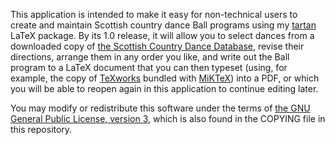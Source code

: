 This application is intended to make it easy for non-technical users to create
and maintain Scottish country dance Ball programs using my
[tartan](https://github.com/kingjon3377/tartan) LaTeX package. By its 1.0
release, it will allow you to select dances from a downloaded copy of [the
Scottish Country Dance Database](http://my.strathspey.org/dd/index/), revise
their directions, arrange them in any order you like, and write out the Ball
program to a LaTeX document that you can then typeset (using, for example, the
copy of [TeXworks](https://en.wikipedia.org/wiki/TeXworks) bundled with
[MiKTeX](https://miktex.org)) into a PDF, or which you will be able to reopen
again in this application to continue editing later.

You may modify or redistribute this software under the terms of [the GNU General
Public License, version 3](https://www.gnu.org/licenses/gpl-3.0.en.html), which
is also found in the COPYING file in this repository.
